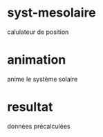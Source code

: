 # syst-mesolaire 
calulateur de position
# animation
anime le système solaire
# resultat
données précalculées
